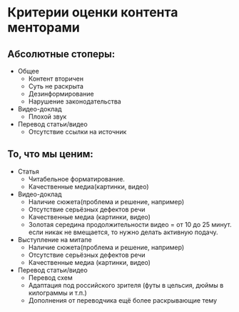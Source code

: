 Критерии оценки контента менторами
==================================

## Абсолютные стоперы:
- Общее
  - Контент вторичен
  - Суть не раскрыта
  - Дезинформирование
  - Нарушение законодательства
- Видео-доклад
  - Плохой звук
- Перевод статьи/видео
  - Отсутствие ссылки на источник

## То, что мы ценим:
- Статья
  - Читабельное форматирование.
  - Качественные медиа(картинки, видео)
- Видео-доклад
  - Наличие сюжета(проблема и решение, например)
  - Отсутствие серьёзных дефектов речи
  - Качественные медиа (картинки, видео)
  - Золотая середина продолжительности видео = от 10 до 25 минут. если никак не вмещается, то нужно делать активную подачу.
- Выступление на митапе
  - Наличие сюжета(проблема и решение, например)
  - Отсутствие серьёзных дефектов речи
  - Качественные медиа (картинки, видео)
- Перевод статьи/видео
  - Перевод схем
  - Адаптация под российского зрителя (футы в цельсия, дюймы в килограммы и т.п.)
  - Дополнения от переводчика ещё более раскрывающие тему
